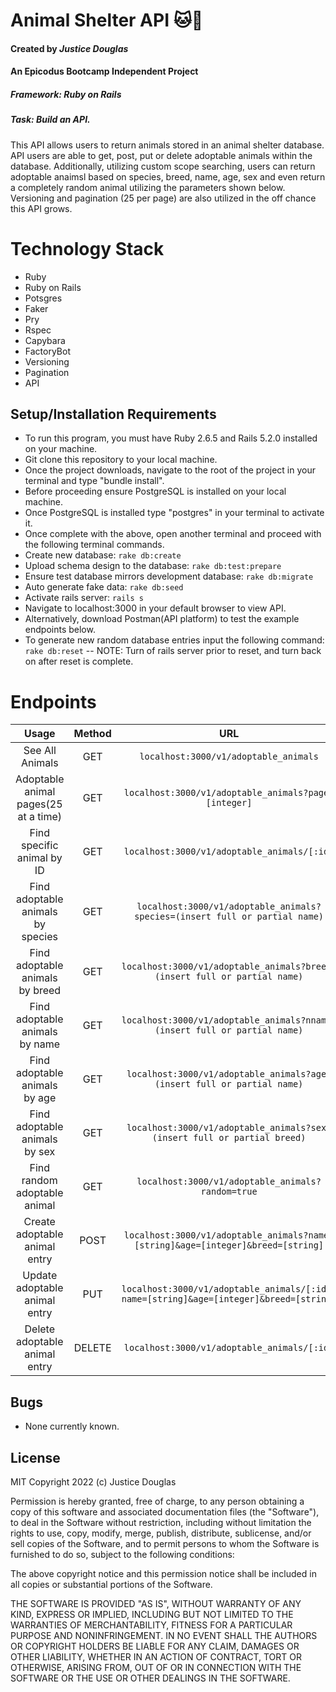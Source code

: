 # Animal Shelter API 🐱🐶
#### Created by _Justice Douglas_
#### An Epicodus Bootcamp Independent Project
##### Framework: Ruby on Rails
##### Task: Build an API.

This API allows users to return animals stored in an animal shelter database. API users are able to get, post, put or delete adoptable animals within the database. Additionally, utilizing custom scope searching, users can return adoptable anaimsl based on species, breed, name, age, sex and even return a completely random animal utilizing the parameters shown below. Versioning and pagination (25 per page) are also utilized in the off chance this API grows.

# Technology Stack
- Ruby
- Ruby on Rails
- Potsgres
- Faker
- Pry
- Rspec
- Capybara
- FactoryBot
- Versioning
- Pagination
- API

## Setup/Installation Requirements

- To run this program, you must have Ruby 2.6.5 and Rails 5.2.0 installed on your machine.
- Git clone this repository to your local machine.
- Once the project downloads, navigate to the root of the project in your terminal and type "bundle install".
- Before proceeding ensure PostgreSQL is installed on your local machine.
- Once PostgreSQL is installed type "postgres" in your terminal to activate it.
- Once complete with the above, open another terminal and proceed with the following terminal commands.
- Create new database: `rake db:create`
- Upload schema design to the database: `rake db:test:prepare`
- Ensure test database mirrors development database: `rake db:migrate`
- Auto generate fake data: `rake db:seed`
- Activate rails server: `rails s` 
- Navigate to localhost:3000 in your default browser to view API.
- Alternatively, download Postman(API platform) to test the example endpoints below.
- To generate new random database entries input the following command: `rake db:reset` -- NOTE: Turn of rails server prior to reset, and turn back on after reset is complete.

# Endpoints
| Usage | Method | URL | Parameters |
| :---: | :---: | :---: | :---: |
| See All Animals | GET | `localhost:3000/v1/adoptable_animals` |  |
| Adoptable animal pages(25 at a time) | GET | `localhost:3000/v1/adoptable_animals?page=[integer]` | :page |
| Find specific animal by ID | GET | `localhost:3000/v1/adoptable_animals/[:id]` |:id |
| Find adoptable animals by species | GET | `localhost:3000/v1/adoptable_animals?species=(insert full or partial name)` | :species |
| Find adoptable animals by breed | GET | `localhost:3000/v1/adoptable_animals?breed=(insert full or partial name)` | :breed |
| Find adoptable animals by name | GET | `localhost:3000/v1/adoptable_animals?nname=(insert full or partial name)` | :name |
| Find adoptable animals by age | GET | `localhost:3000/v1/adoptable_animals?age=(insert full or partial name)` | :age |
| Find adoptable animals by sex | GET | `localhost:3000/v1/adoptable_animals?sex=(insert full or partial breed)` | :sex |
| Find random adoptable animal | GET | `localhost:3000/v1/adoptable_animals?random=true` | :random |
| Create adoptable animal entry | POST | `localhost:3000/v1/adoptable_animals?name=[string]&age=[integer]&breed=[string]` | :species, :breed, :name, :age, :sex |
| Update adoptable animal entry | PUT | `localhost:3000/v1/adoptable_animals/[:id]?name=[string]&age=[integer]&breed=[string]` | :species, :breed, :name, :age, :sex |
| Delete adoptable animal entry | DELETE | `localhost:3000/v1/adoptable_animals/[:id]` | :id |

## Bugs
- None currently known.

## License

MIT Copyright 2022 (c) Justice Douglas

Permission is hereby granted, free of charge, to any person obtaining a copy of this software and associated documentation files (the "Software"), to deal in the Software without restriction, including without limitation the rights to use, copy, modify, merge, publish, distribute, sublicense, and/or sell copies of the Software, and to permit persons to whom the Software is furnished to do so, subject to the following conditions:

The above copyright notice and this permission notice shall be included in all copies or substantial portions of the Software.

THE SOFTWARE IS PROVIDED "AS IS", WITHOUT WARRANTY OF ANY KIND, EXPRESS OR IMPLIED, INCLUDING BUT NOT LIMITED TO THE WARRANTIES OF MERCHANTABILITY, FITNESS FOR A PARTICULAR PURPOSE AND NONINFRINGEMENT. IN NO EVENT SHALL THE AUTHORS OR COPYRIGHT HOLDERS BE LIABLE FOR ANY CLAIM, DAMAGES OR OTHER LIABILITY, WHETHER IN AN ACTION OF CONTRACT, TORT OR OTHERWISE, ARISING FROM, OUT OF OR IN CONNECTION WITH THE SOFTWARE OR THE USE OR OTHER DEALINGS IN THE SOFTWARE.